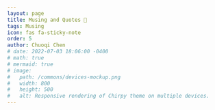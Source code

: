 ```yaml
---
layout: page
title: Musing and Quotes 💭
tags: Musing
icon: fas fa-sticky-note
order: 5
author: Chuoqi Chen
# date: 2022-07-03 18:06:00 -0400
# math: true
# mermaid: true
# image:
#   path: /commons/devices-mockup.png
#   width: 800
#   height: 500
#   alt: Responsive rendering of Chirpy theme on multiple devices.
---
```

